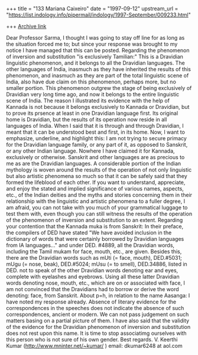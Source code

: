 +++
title = "133 Mariana Caixeiro"
date = "1997-09-12"
upstream_url = "https://list.indology.info/pipermail/indology/1997-September/009233.html"

+++
[Archive link](https://list.indology.info/pipermail/indology/1997-September/009233.html)

Dear Professor Sarma,
I thought I was going to stay off line for as long as the situation forced me
to; but since your response was brought to my notice I have managed that this
can be posted.
Regarding the phenomenon of inversion and substitution "is exclusively
Tamilian:" This is a Dravidian linguistic phenomenon, and it belongs to all
the Dravidian  languages. The other languages of India, inasmuch as they have
inherited the results of this phenomenon, and inasmuch as they are part of
the total linguistic scene of  India, also have due claim on this phenomenon,
perhaps more, but no smaller portion. This phenomenon outgrew the stage of
being exclusively of Dravidian very long time ago, and now it belongs to the
entire linguistic scene of India. The reason I illustrated its evidence with
the help of Kannada is not because it belongs exclusively to Kannada or
Dravidian, but to prove its prsence at least in one Dravidian language first.
Its original home is Dravidian, but the results of its operation now reside
in all languages of India. When I said that it is through and through
Dravidian, I meant that it can be understood best and first, in its home.
Now, I want to emphasize, underline, and highlight this: I am not trying to
secure primacy for the Dravidian language family, or any part of it, as
opposed to Sanskrit, or any other Indian language. Nowhere I have claimed it
for Kannada, exclusively or otherwise. Sanskrit and other languages are as
precious to me as are the Dravidian languages.
A considerable portion of the Indian mythology is woven around the results of
the operation of not only linguistic but also artistic phenomena so much so
that it can be safely said that they formed the lifeblood of each other. If
you want to understand, appreciate, and enjoy the stated and implied
significance of various names, aspects, etc., of the Indian deities and the
myths and stories concerning them in their relationship with the linguistic
and artistic phenomena to a fuller degree, I am afraid, you can not take with
you much of your grammatical luggage to test them with, even though you can
still witness the results of the operation of the phenomenon of inversion and
substitution to an extent.
Regarding your contention that the Kannada muka is from Sanskrit:  In their
preface, the compilers of DED have stated "We have avoided inclusion in the
dictionary of words that were certainly borrowed by Dravidian languages from
IA languages..." and under DED. #4889, all the Dravidian words, including the
Tamil mukam for face, mouth, etc., are given. Besides this, there are the
Dravidian words such as mUti (= face, mouth), DED.#5031; mUgu (= nose, beak),
DED.#5024; mUsu (= to smell), DED.34886, listed in DED. not to speak of the
other Dravidian words denoting ear and eyes, complete with eyelashes and
eyebrows. Using all these latter Dravidian words denoting nose, mouth, etc.,
which are on or associated with face, I am not convinced that the Dravidians
had to borrow or derive the word denoting: face, from Sanskrit.
About p=h, in relation to the name Aasanga: I have noted my response already.
Absence of literary evidence for the correspondences in the speeches does not
indicate the absence of such correspondences, ancient or modern. We can not
pass judgement on such matters basing on a partial picture of them. I have
also said that the validity of the evidence for the Dravidian phenomenon of
inversion and substitution does not rest upon this name. It is time to stop
associatimg ourselves with this person who is not sure of his own gender.
Best regards.
V. Keerthi Kumar (http://www.mninter.net/~kumar/ )  email:
 dkumar6248 at aol.com



